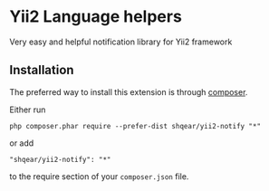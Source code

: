 Yii2 Language helpers
==================
Very easy and helpful notification library for Yii2 framework

Installation
------------

The preferred way to install this extension is through [composer](http://getcomposer.org/download/).

Either run

```
php composer.phar require --prefer-dist shqear/yii2-notify "*"
```

or add

```
"shqear/yii2-notify": "*"
```

to the require section of your `composer.json` file.